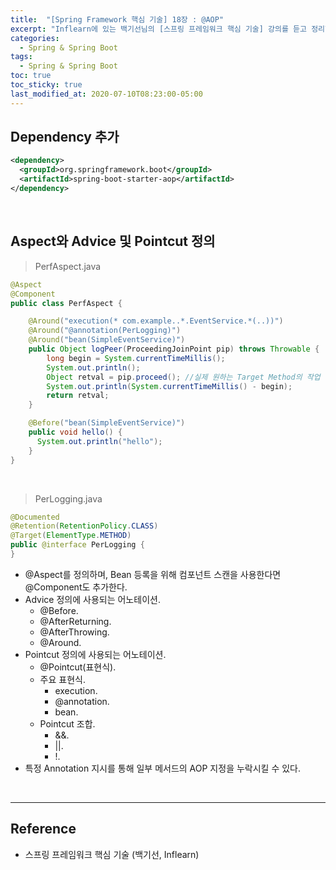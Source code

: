 ```yaml
---
title:  "[Spring Framework 핵심 기술] 18장 : @AOP"
excerpt: "Inflearn에 있는 백기선님의 [스프링 프레임워크 핵심 기술] 강의를 듣고 정리한 필기입니다."
categories:
  - Spring & Spring Boot
tags:
  - Spring & Spring Boot
toc: true
toc_sticky: true
last_modified_at: 2020-07-10T08:23:00-05:00
---
```


## Dependency 추가

```xml
<dependency>
  <groupId>org.springframework.boot</groupId>
  <artifactId>spring-boot-starter-aop</artifactId>
</dependency>
```

<br>

## Aspect와 Advice 및 Pointcut 정의

> PerfAspect.java

```java
@Aspect
@Component
public class PerfAspect {

    @Around("execution(* com.example..*.EventService.*(..))")
    @Around("@annotation(PerLogging)")
    @Around("bean(SimpleEventService)")
    public Object logPeer(ProceedingJoinPoint pip) throws Throwable {
        long begin = System.currentTimeMillis();
        System.out.println();
        Object retval = pip.proceed(); //실제 원하는 Target Method의 작업 수행
        System.out.println(System.currentTimeMillis() - begin);
        return retval;
    }

    @Before("bean(SimpleEventService)")
    public void hello() {
      System.out.println("hello");
    }
}
```

<br>

> PerLogging.java

```java
@Documented
@Retention(RetentionPolicy.CLASS)
@Target(ElementType.METHOD)
public @interface PerLogging {
}
```

* @Aspect를 정의하며, Bean 등록을 위해 컴포넌트 스캔을 사용한다면 @Component도 추가한다.
* Advice 정의에 사용되는 어노테이션.
  * @Before.
  * @AfterReturning.
  * @AfterThrowing.
  * @Around.
* Pointcut 정의에 사용되는 어노테이션.
  * @Pointcut(표현식).
  * 주요 표현식.
    * execution.
    * @annotation.
    * bean.
  * Pointcut 조합.
    * &&.
    * ||.
    * !.
* 특정 Annotation 지시를 통해 일부 메서드의 AOP 지정을 누락시킬 수 있다.

<br>

---

## Reference

*	스프링 프레임워크 핵심 기술 (백기선, Inflearn)

